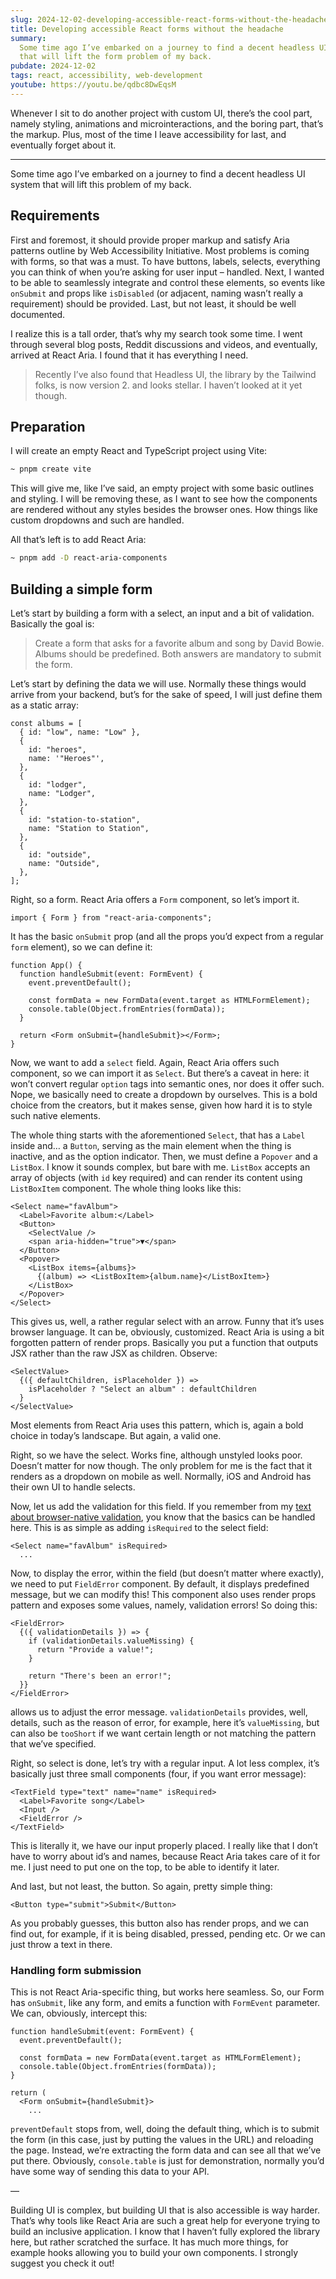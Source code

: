 ```yaml
---
slug: 2024-12-02-developing-accessible-react-forms-without-the-headache
title: Developing accessible React forms without the headache
summary:
  Some time ago I’ve embarked on a journey to find a decent headless UI system
  that will lift the form problem of my back.
pubdate: 2024-12-02
tags: react, accessibility, web-development
youtube: https://youtu.be/qdbc8DwEqsM
---
```


Whenever I sit to do another project with custom UI, there’s the cool part,
namely styling, animations and microinteractions, and the boring part, that’s
the markup. Plus, most of the time I leave accessibility for last, and
eventually forget about it.

---

Some time ago I’ve embarked on a journey to find a decent headless UI system
that will lift this problem of my back.

## Requirements

First and foremost, it should provide proper markup and satisfy Aria patterns
outline by Web Accessibility Initiative. Most problems is coming with forms, so
that was a must. To have buttons, labels, selects, everything you can think of
when you’re asking for user input – handled. Next, I wanted to be able to
seamlessly integrate and control these elements, so events like `onSubmit` and
props like `isDisabled` (or adjacent, naming wasn’t really a requirement) should
be provided. Last, but not least, it should be well documented.

I realize this is a tall order, that’s why my search took some time. I went
through several blog posts, Reddit discussions and videos, and eventually,
arrived at React Aria. I found that it has everything I need.

> Recently I’ve also found that Headless UI, the library by the Tailwind folks,
> is now version 2. and looks stellar. I haven’t looked at it yet though.

## Preparation

I will create an empty React and TypeScript project using Vite:

```bash
~ pnpm create vite
```

This will give me, like I’ve said, an empty project with some basic outlines and
styling. I will be removing these, as I want to see how the components are
rendered without any styles besides the browser ones. How things like custom
dropdowns and such are handled.

All that’s left is to add React Aria:

```bash
~ pnpm add -D react-aria-components
```

## Building a simple form

Let’s start by building a form with a select, an input and a bit of validation.
Basically the goal is:

> Create a form that asks for a favorite album and song by David Bowie. Albums
> should be predefined. Both answers are mandatory to submit the form.

Let’s start by defining the data we will use. Normally these things would arrive
from your backend, but’s for the sake of speed, I will just define them as a
static array:

```tsx
const albums = [
  { id: "low", name: "Low" },
  {
    id: "heroes",
    name: '"Heroes"',
  },
  {
    id: "lodger",
    name: "Lodger",
  },
  {
    id: "station-to-station",
    name: "Station to Station",
  },
  {
    id: "outside",
    name: "Outside",
  },
];
```

Right, so a form. React Aria offers a `Form` component, so let’s import it.

```tsx
import { Form } from "react-aria-components";
```

It has the basic `onSubmit` prop (and all the props you’d expect from a regular
`form` element), so we can define it:

```tsx
function App() {
  function handleSubmit(event: FormEvent) {
    event.preventDefault();

    const formData = new FormData(event.target as HTMLFormElement);
    console.table(Object.fromEntries(formData));
  }

  return <Form onSubmit={handleSubmit}></Form>;
}
```

Now, we want to add a `select` field. Again, React Aria offers such component,
so we can import it as `Select`. But there’s a caveat in here: it won’t convert
regular `option` tags into semantic ones, nor does it offer such. Nope, we
basically need to create a dropdown by ourselves. This is a bold choice from the
creators, but it makes sense, given how hard it is to style such native
elements.

The whole thing starts with the aforementioned `Select`, that has a `Label`
inside and… a `Button`, serving as the main element when the thing is inactive,
and as the option indicator. Then, we must define a `Popover` and a `ListBox`. I
know it sounds complex, but bare with me. `ListBox` accepts an array of objects
(with `id` key required) and can render its content using `ListBoxItem`
component. The whole thing looks like this:

```tsx
<Select name="favAlbum">
  <Label>Favorite album:</Label>
  <Button>
    <SelectValue />
    <span aria-hidden="true">▼</span>
  </Button>
  <Popover>
    <ListBox items={albums}>
      {(album) => <ListBoxItem>{album.name}</ListBoxItem>}
    </ListBox>
  </Popover>
</Select>
```

This gives us, well, a rather regular select with an arrow. Funny that it’s uses
browser language. It can be, obviously, customized. React Aria is using a bit
forgotten pattern of render props. Basically you put a function that outputs JSX
rather than the raw JSX as children. Observe:

```tsx
<SelectValue>
  {({ defaultChildren, isPlaceholder }) =>
    isPlaceholder ? "Select an album" : defaultChildren
  }
</SelectValue>
```

Most elements from React Aria uses this pattern, which is, again a bold choice
in today’s landscape. But again, a valid one.

Right, so we have the select. Works fine, although unstyled looks poor. Doesn’t
matter for now though. The only problem for me is the fact that it renders as a
dropdown on mobile as well. Normally, iOS and Android has their own UI to handle
selects.

Now, let us add the validation for this field. If you remember from my
[text about browser-native validation](https://buszewski.studio/writings/2024-10-14-form-validation-in-the-browser/),
you know that the basics can be handled here. This is as simple as adding
`isRequired` to the select field:

```tsx
<Select name="favAlbum" isRequired>
  ...
```

Now, to display the error, within the field (but doesn’t matter where exactly),
we need to put `FieldError` component. By default, it displays predefined
message, but we can modify this! This component also uses render props pattern
and exposes some values, namely, validation errors! So doing this:

```tsx
<FieldError>
  {({ validationDetails }) => {
    if (validationDetails.valueMissing) {
      return "Provide a value!";
    }

    return "There's been an error!";
  }}
</FieldError>
```

allows us to adjust the error message. `validationDetails` provides, well,
details, such as the reason of error, for example, here it’s `valueMissing`, but
can also be `tooShort` if we want certain length or not matching the pattern
that we’ve specified.

Right, so select is done, let’s try with a regular input. A lot less complex,
it’s basically just three small components (four, if you want error message):

```tsx
<TextField type="text" name="name" isRequired>
  <Label>Favorite song</Label>
  <Input />
  <FieldError />
</TextField>
```

This is literally it, we have our input properly placed. I really like that I
don’t have to worry about id’s and names, because React Aria takes care of it
for me. I just need to put one on the top, to be able to identify it later.

And last, but not least, the button. So again, pretty simple thing:

```tsx
<Button type="submit">Submit</Button>
```

As you probably guesses, this button also has render props, and we can find out,
for example, if it is being disabled, pressed, pending etc. Or we can just throw
a text in there.

### Handling form submission

This is not React Aria-specific thing, but works here seamless. So, our Form has
`onSubmit`, like any form, and emits a function with `FormEvent` parameter. We
can, obviously, intercept this:

```tsx
function handleSubmit(event: FormEvent) {
  event.preventDefault();

  const formData = new FormData(event.target as HTMLFormElement);
  console.table(Object.fromEntries(formData));
}

return (
  <Form onSubmit={handleSubmit}>
    ...
```

`preventDefault` stops from, well, doing the default thing, which is to submit
the form (in this case, just by putting the values in the URL) and reloading the
page. Instead, we’re extracting the form data and can see all that we’ve put
there. Obviously, `console.table` is just for demonstration, normally you’d have
some way of sending this data to your API.

—

Building UI is complex, but building UI that is also accessible is way harder.
That’s why tools like React Aria are such a great help for everyone trying to
build an inclusive application. I know that I haven’t fully explored the library
here, but rather scratched the surface. It has much more things, for example
hooks allowing you to build your own components. I strongly suggest you check it
out!
